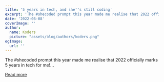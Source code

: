```yaml
---
title: '5 years in tech, and she''s still coding'
excerpt: 'The #shecoded prompt this year made me realise that 2022 officially marks 5 years in tech for me!...'
date: '2022-03-08'
coverImage: ''
author:
  name: Koders
  picture: "assets/blog/authors/koders.png"
ogImage:
  url: ''
---
```


The #shecoded prompt this year made me realise that 2022 officially marks 5 years in tech for me!...

[Read more](https://dev.to/s_aitchison/5-years-in-tech-and-shes-still-coding-89l)
